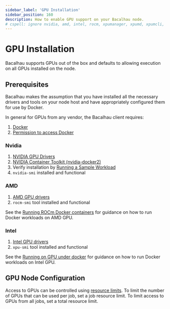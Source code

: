 ```yaml
---
sidebar_label: 'GPU Installation'
sidebar_position: 160
description: How to enable GPU support on your Bacalhau node.
# cspell: ignore nvidia, amd, intel, rocm, xpumanager, xpumd, xpumcli, kfd, dri, nvidia-smi, rocm-smi, xpu-smi
---
```


# GPU Installation

Bacalhau supports GPUs out of the box and defaults to allowing execution on all GPUs installed on the node.

## Prerequisites

Bacalhau makes the assumption that you have installed all the necessary drivers and tools on your node host and have appropriately configured them for use by Docker.

In general for GPUs from any vendor, the Bacalhau client requires:

1. [Docker](https://docs.docker.com/engine/install/)
1. [Permission to access Docker](https://docs.docker.com/engine/install/linux-postinstall/#manage-docker-as-a-non-root-user)

### Nvidia

1. [NVIDIA GPU Drivers](https://docs.nvidia.com/datacenter/tesla/tesla-installation-notes/index.html)
2. [NVIDIA Container Toolkit (nvidia-docker2)](https://docs.nvidia.com/datacenter/cloud-native/container-toolkit/install-guide.html)
3. Verify installation by [Running a Sample Workload](https://docs.nvidia.com/datacenter/cloud-native/container-toolkit/latest/sample-workload.html)
4. `nvidia-smi` installed and functional


### AMD

1. [AMD GPU drivers](https://www.amd.com/en/support/download/drivers.html)
1. `rocm-smi` tool installed and functional

See the [Running ROCm Docker containers](https://rocm.docs.amd.com/projects/install-on-linux/en/latest/how-to/docker.html) for guidance on how to run Docker workloads on AMD GPU.


### Intel

1. [Intel GPU drivers](https://www.intel.com/content/www/us/en/download-center/home.html)
1. `xpu-smi` tool installed and functional

See the [Running on GPU under docker](https://github.com/Intel-Media-SDK/MediaSDK/wiki/Running-on-GPU-under-docker) for guidance on how to run Docker workloads on Intel GPU.


## GPU Node Configuration

Access to GPUs can be controlled using [resource limits](./resource-limits.md).
To limit the number of GPUs that can be used per job, set a job resource limit.
To limit access to GPUs from all jobs, set a total resource limit.
